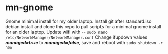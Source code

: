 # mn-gnome
Gnome minimal install for my older laptop.
Install git after standard.iso debian install and clone this repo to pull scripts for 
a minimal gnome install for an older laptop.
Update wifi with -- `sudo nano /etc/NetworkManager/NetworkManager.conf`
Change ifupdown values ***managed=true*** to ***managed=false***, save and reboot with
`sudo shutdown -r now`


